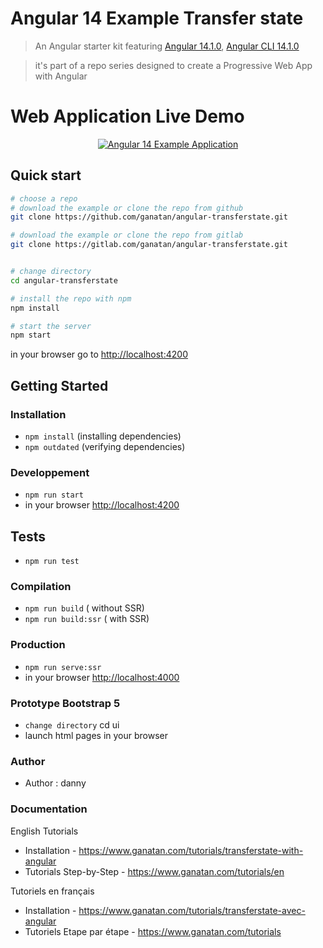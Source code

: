 # Angular 14 Example Transfer state

> An Angular starter kit featuring [Angular 14.1.0](https://angular.io), [Angular CLI 14.1.0](https://cli.angular.io/)

> it's part of a repo series designed to create a Progressive Web App with Angular

# Web Application Live Demo
<p align="center">
  <p align="center">
    <a href="https://angular.ganatan.com/">
      <img src="https://media.giphy.com/media/9BuBBLc7keCgRojp92/giphy.gif" alt="Angular 14 Example 
      Application"/>
    </a>
  </p>
</p>

## Quick start

```bash
# choose a repo
# download the example or clone the repo from github
git clone https://github.com/ganatan/angular-transferstate.git

# download the example or clone the repo from gitlab
git clone https://gitlab.com/ganatan/angular-transferstate.git


# change directory
cd angular-transferstate

# install the repo with npm
npm install

# start the server
npm start

```
in your browser go to [http://localhost:4200](http://localhost:4200) 


## Getting Started


### Installation
* `npm install` (installing dependencies)
* `npm outdated` (verifying dependencies)

### Developpement
* `npm run start`
* in your browser [http://localhost:4200](http://localhost:4200) 

## Tests
* `npm run test`

### Compilation
* `npm run build`       ( without SSR)
* `npm run build:ssr`   ( with SSR)

### Production
* `npm run serve:ssr`
* in your browser [http://localhost:4000](http://localhost:4000) 

### Prototype Bootstrap 5
* `change directory` cd ui
* launch html pages in your browser


### Author
* Author  : danny

### Documentation

English Tutorials
- Installation - https://www.ganatan.com/tutorials/transferstate-with-angular
- Tutorials Step-by-Step - https://www.ganatan.com/tutorials/en

Tutoriels en français
- Installation - https://www.ganatan.com/tutorials/transferstate-avec-angular
- Tutoriels Etape par étape - https://www.ganatan.com/tutorials
